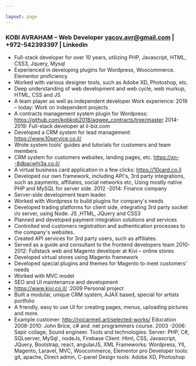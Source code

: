 ```yaml
---

layout: page
---
```



### KOBI AVRAHAM – Web Developer yacov.avr@gmail.com | +972-542393397 | Linkedin

- Full-stack developer for over 10 years, utilizing PHP, Javascript, HTML, CSS3, Jquery, Mysql
- Experienced in developing plugins for Wordpress, Woocommerce. Elementor proficiency
- Worked with various designer tools, such as Adobe XD, Photoshop, etc.
- Deep understanding of web development and web cycle, web murkup, HTML, CSS and JS
- A team player as well as independent developer
Work experience:
2019 – today: Work on independent projects
 -  A contracts management system plugin for Wordpress:
https://github.com/kobkob2018/agwee_contracts/tree/master
2014- 2019: Full-stack developer at il-biz.com
 -  Developed a CRM system for lead management: https://www.10service.co.il/
 -  Wrote system tools' guides and tutorials for customers and team members
 -  CRM system for customers websites, landing pages, etc. https://xn--8dbacwhj3a.co.il/
 -  A virtual business card application in a few clicks: https://10card.co.il
 -  Developed our own framework, including API's, 3rd party integrations, such as payments,
affiliates, social networks etc, Using mostly native PHP and MySQL for server side.
2012 -2014: Finance company
 -  Server-side development team leader.
 -  Worked with Wordpress to build plugins for company's needs
 -  Developed trading platforms for client side, integrating 3rd party socket i/o server, using Node.
JS ,HTML, JQuery and CSS3
 -  Planned and developed payment integration solutions and services
 -  Controlled end customers registration and authentication processes to the company's
websites.
 -  Created API services for 3rd party users, such as affiliates.
 -  Served as a guide and consultant to the frontend developers team
2010-2012: Fullstack web and Magento developer at Kivi – online stores
 -  Developed virtual stores using Magento framework
 -  Developed special plugins and themes for Magento to meet customers' needs
 -  Worked with MVC model
 -  SEO and UI maintenance and development
 -  https://www.kivi.co.il/
:2009 Personal project
 -  Built a modular, unique CRM system, AJAX based, special for artists portfolio
 -  A friendly, easy to use UI for creating pages, menus, uploading pictures and more.
 -  Example customer: http://roicarmeli.art/selected-works/
Education
2008-2010: John Brice, c# and .net programmers course.
2003 -2006: Sapir collage, Sound engineer.
Tools and technologies:
Server: PHP, C#, SQLserver, MySql , nodeJs, Firebase
Client: Html, CSS, Javascript, JQuery, Bootstrap, react, angularJS, XML
Frameworks: Wordpress, YII, Magento, Laravel, MVC, Woocommerce, Elementor pro
Developer tools: git, apache, Direct admin, C-panel
Design tools: Adobe XD, Photoshop